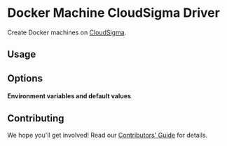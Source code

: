 # Docker Machine CloudSigma Driver

Create Docker machines on [CloudSigma](https://www.cloudsigma.com/).


## Usage


## Options

#### Environment variables and default values


## Contributing

We hope you'll get involved! Read our [Contributors' Guide](.github/CONTRIBUTING.md) for details.
